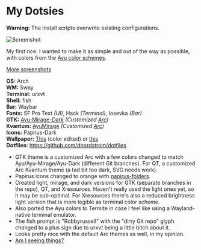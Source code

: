 # My Dotsies

**Warning:** The install scripts overwrite
existing configurations.

![Screenshot](https://i.imgur.com/Rsh1enR.png)

My first rice. I wanted to make it as simple and out of the way as possible, with colors from the [Ayu color schemes](https://github.com/ayu-theme/ayu-colors).

[More screenshots](https://imgur.com/a/wgzXalJ)  

**OS:** Arch  
**WM:** Sway  
**Terminal:** urxvt  
**Shell:** fish  
**Bar:** Waybar  
**Fonts:** SF Pro Text *(UI)*, Hack *(Terminal)*, Iosevka *(Bar)*  
**GTK:** [Ayu-Mirage-Dark](https://github.com/dnordstrom/ayu-theme/tree/ayu-mirage)
*(Customized [Arc](https://github.com/horst3180/arc-theme))*  
**Kvantum:** [AyuMirage](https://github.com/dnordstrom/ayu-kde) *(Customized [Arc](https://github.com/PapirusDevelopmentTeam/arc-kde/tree/master/Kvantum))*  
**Icons:** Papirus-Dark  
**Wallpaper:**
[This](https://hdwallsbox.com/circles-enso-minimalistic-wallpaper-94559) (color
edited) or [this](https://i.imgur.com/gAIHyZ9.jpg)  
**Dotfiles:** https://github.com/dnordstrom/dotfiles

* GTK theme is a customized Arc with a few colors changed to match Ayu/Ayu-Mirage/Ayu-Dark (different Git branches). For QT, a customized Arc Kvantum theme (a tad bit too dark, SVG needs work).
* Papirus icons changed to orange with [papirus-folders](https://aur.archlinux.org/packages/papirus-folders-git/).
* Created light, mirage, and dark versions for GTK (separate branches in the repo), QT, and Xresources. Haven't really used the light ones yet, so it may be sub-optimal. For Xresources there's also a reduced brightness light version that is more legible as terminal color scheme.
* Also ported the Ayu colors to Termite in case I feel like using a Wayland-native terminal emulator.
* The fish prompt is "Robbyrussell" with the "dirty Git repo" glyph changed to a plus sign due to urxvt being a little bitch about it.
* Looks pretty nice with the default Arc themes as well, in my opinion.
* [Am I seeing things?](https://i.imgur.com/W0UD6vM.png)
